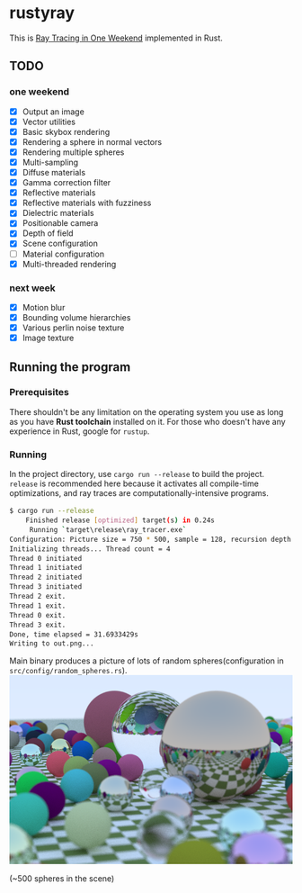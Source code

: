 # rustyray

This is [Ray Tracing in One Weekend](https://raytracing.github.io/books/RayTracingInOneWeekend.html) implemented in Rust.

## TODO

### one weekend
- [x] Output an image
- [x] Vector utilities
- [x] Basic skybox rendering
- [x] Rendering a sphere in normal vectors
- [x] Rendering multiple spheres
- [x] Multi-sampling
- [x] Diffuse materials
- [x] Gamma correction filter
- [x] Reflective materials
- [x] Reflective materials with fuzziness
- [x] Dielectric materials
- [x] Positionable camera
- [x] Depth of field
- [x] Scene configuration
- [ ] Material configuration
- [x] Multi-threaded rendering

### next week

- [x] Motion blur
- [x] Bounding volume hierarchies
- [x] Various perlin noise texture
- [x] Image texture

## Running the program

### Prerequisites

There shouldn't be any limitation on the operating system you use as long as you have **Rust toolchain** installed on it. For those who doesn't have any experience in Rust, google for `rustup`.

### Running

In the project directory, use `cargo run --release` to build the project. `release` is recommended here because it activates all compile-time optimizations, and ray traces are computationally-intensive programs.


```bash
$ cargo run --release
    Finished release [optimized] target(s) in 0.24s
     Running `target\release\ray_tracer.exe`
Configuration: Picture size = 750 * 500, sample = 128, recursion depth = 16
Initializing threads... Thread count = 4
Thread 0 initiated
Thread 1 initiated
Thread 2 initiated
Thread 3 initiated
Thread 2 exit.
Thread 1 exit.
Thread 0 exit.
Thread 3 exit.
Done, time elapsed = 31.6933429s
Writing to out.png...
```

Main binary produces a picture of lots of random spheres(configuration in `src/config/random_spheres.rs`).
![](example.png)

(~500 spheres in the scene)
